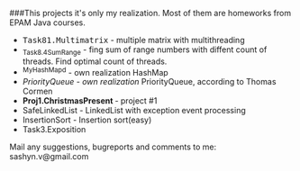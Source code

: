 ###This projects it's only my realization. Most of them are homeworks from EPAM Java courses.<br>
<ul>
<li><samp>Task81.Multimatrix</samp> - multiple matrix with multithreading</li>
<li><sub>Task8.4SumRange</sub> - fing sum of range numbers with diffent count of threads. Find optimal count of threads.</li>
<li><sup>MyHashMapd</sup> - own realization HashMap </li>
<li><i>PriorityQueue - own realization</i> PriorityQueue, according to Thomas Cormen</li>
<li><b>Proj1.ChristmasPresent </b>- project #1</li>
<li>SafeLinkedList - LinkedList with exception event processing</li>
<li>InsertionSort - Insertion sort(easy)</li>
<li>Task3.Exposition</li>
</ul>
 Mail any suggestions, bugreports and comments to me: sashyn.v@gmail.com
